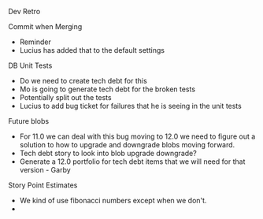 Dev Retro

Commit when Merging
- Reminder
- Lucius has added that to the default settings

DB Unit Tests
- Do we need to create tech debt for this
- Mo is going to generate tech debt for the broken tests
- Potentially split out the tests
- Lucius to add bug ticket for failures that he is seeing in the unit tests

Future blobs
- For 11.0 we can deal with this bug moving to 12.0 we need to figure out a solution to how to upgrade and downgrade blobs moving forward.
- Tech debt story to look into blob upgrade downgrade?
- Generate a 12.0 portfolio for tech debt items that we will need for that version - Garby

Story Point Estimates
- We kind of use fibonacci numbers except when we don't.
- 